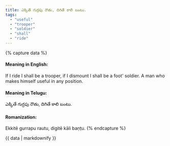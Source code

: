 ```yaml
---
title: ఎక్కితే గుర్రపు రౌతు, దిగితే కాలి బంటు.
tags:
  - "useful"
  - "trooper"
  - "soldier"
  - "shall"
  - "ride"
---
```


{% capture data %}
#### Meaning in English:
If I ride I shall be a trooper, if I dismount I shall be a foot' soldier.
A man who makes himself useful in any position.

#### Meaning in Telugu:
ఎక్కితే గుర్రపు రౌతు, దిగితే కాలి బంటు.

#### Romanization:
Ekkitē gurrapu rautu, digitē kāli baṇṭu.
{% endcapture %}

{{ data | markdownify }}

